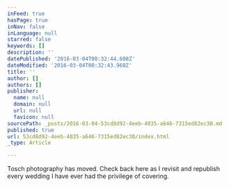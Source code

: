 ```yaml
---
inFeed: true
hasPage: true
inNav: false
inLanguage: null
starred: false
keywords: []
description: ''
datePublished: '2016-03-04T00:32:44.608Z'
dateModified: '2016-03-04T00:32:43.968Z'
title: ''
author: []
authors: []
publisher:
  name: null
  domain: null
  url: null
  favicon: null
sourcePath: _posts/2016-03-04-53cd8d92-4eeb-4035-a646-7315ed82ec30.md
published: true
url: 53cd8d92-4eeb-4035-a646-7315ed82ec30/index.html
_type: Article

---
```

Tosch photography has moved.  Check back here as I revisit and republish every wedding I have ever had the privilege of covering.